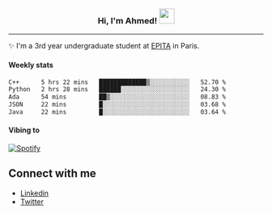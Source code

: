 <!-- Heading -->
<h3 align="center"> Hi, I'm Ahmed! <img src = "https://raw.githubusercontent.com/MartinHeinz/MartinHeinz/master/wave.gif" width = 30px></h3>

<!-- About section -->
---
✨ I'm a 3rd year undergraduate student at <a href="https://www.epita.fr/en/">EPITA</a> in Paris.

<h4 align ="left"> Weekly stats </h4>

<!--START_SECTION:waka-->

```txt
C++      5 hrs 22 mins   █████████████▒░░░░░░░░░░░   52.70 %
Python   2 hrs 28 mins   ██████░░░░░░░░░░░░░░░░░░░   24.30 %
Ada      54 mins         ██▒░░░░░░░░░░░░░░░░░░░░░░   08.83 %
JSON     22 mins         █░░░░░░░░░░░░░░░░░░░░░░░░   03.68 %
Java     22 mins         █░░░░░░░░░░░░░░░░░░░░░░░░   03.64 %
```

<!--END_SECTION:waka-->

<!-- [![Ahmed's GitHub stats](https://github-readme-stats.vercel.app/api?username=ahmedhassayoune)](https://github.com/anuraghazra/github-readme-stats) -->

<h4 align ="left">Vibing to</h4>

[![Spotify](https://novatorem-ten-lyart.vercel.app/api/spotify)](https://open.spotify.com/user/31knevkvll66tzc3gqtoi6ngjbre)

<!-- Connect section -->

## Connect with me
  * <a href="https://www.linkedin.com/in/ahmed-hassayoune">Linkedin</a>
  * <a href="https://twitter.com/Ahmedhassaaa">Twitter</a>

<!-- Connect section: END -->
